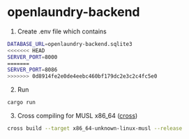 # openlaundry-backend

1. Create .env file which contains
```sh
DATABASE_URL=openlaundry-backend.sqlite3
<<<<<<< HEAD
SERVER_PORT=8000
=======
SERVER_PORT=8086
>>>>>>> 0d8914fe2e0de4eebc460bf179dc2e3c2c4fc5e0
```

2. Run
```sh
cargo run
```

3. Cross compiling for MUSL x86_64 ([cross](https://github.com/rust-embedded/cross))
```sh
cross build --target x86_64-unknown-linux-musl --release
```
